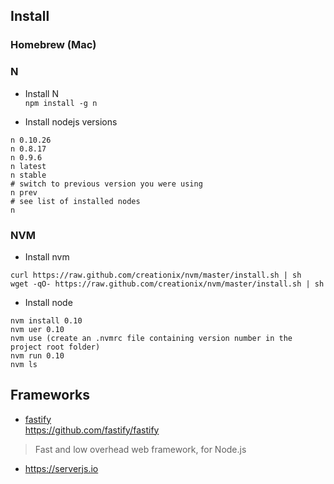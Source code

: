 
## Install
### Homebrew (Mac)


### N
- Install N  
`npm install -g n`

- Install nodejs versions
```
n 0.10.26
n 0.8.17
n 0.9.6
n latest
n stable
# switch to previous version you were using
n prev
# see list of installed nodes
n
```


### NVM
- Install nvm
```
curl https://raw.github.com/creationix/nvm/master/install.sh | sh  
wget -qO- https://raw.github.com/creationix/nvm/master/install.sh | sh
```

- Install node
```
nvm install 0.10
nvm uer 0.10
nvm use (create an .nvmrc file containing version number in the project root folder)
nvm run 0.10
nvm ls
```


## Frameworks
- [fastify](http://www.fastify.io)  
https://github.com/fastify/fastify  
> Fast and low overhead web framework, for Node.js

- https://serverjs.io
